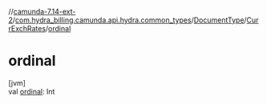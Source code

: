 //[camunda-7.14-ext-2](../../../../index.md)/[com.hydra_billing.camunda.api.hydra.common_types](../../index.md)/[DocumentType](../index.md)/[CurrExchRates](index.md)/[ordinal](ordinal.md)

# ordinal

[jvm]\
val [ordinal](ordinal.md): Int
